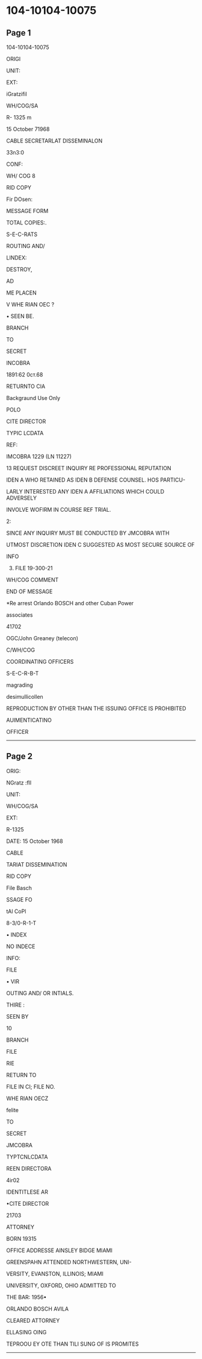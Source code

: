 # 104-10104-10075

## Page 1

104-10104-10075

ORIGI

UNIT:

EXT:

iGratzifil

WH/COG/SA

R- 1325 m

15 October 71968

CABLE SECRETARLAT DISSEMINALON

33n3:0

CONF:

WH/ COG 8

RID COPY

Fir DOsen:

MESSAGE FORM

TOTAL COPIES:.

S-E-C-RATS

ROUTING AND/

LINDEX:

DESTROY,

AD

ME PLACEN

V WHE RIAN OEC ?

• SEEN BE.

BRANCH

TO

SECRET

INCOBRA

1891:62 0ст.68

RETURNTO CIA

Backgraund Use Only

POLO

CITE DIRECTOR

TYPIC LCDATA

REF:

IMCOBRA 1229 (LN 11227)

13 REQUEST DISCREET INQUIRY RE PROFESSIONAL REPUTATION

IDEN A WHO RETAINED AS IDEN B DEFENSE COUNSEL. HOS PARTICU-

LARLY INTERESTED ANY IDEN A AFFILIATIONS WHICH COULD ADVERSELY

INVOLVE WOFIRM IN COURSE REF TRIAL.

2:

SINCE ANY INQUIRY MUST BE CONDUCTED BY JMCOBRA WITH

UTMOST DISCRETION IDEN C SUGGESTED AS MOST SECURE SOURCE OF

INFO

3. FILE 19-300-21

WH/COG COMMENT

END OF MESSAGE

*Re arrest Orlando BOSCH and other Cuban Power

associates

41702

OGC/John Greaney (telecon)

C/WH/COG

COORDINATING OFFICERS

S-E-C-R-B-T

magrading

desimullicollen

REPRODUCTION BY OTHER THAN THE ISSUING OFFICE IS PROHIBITED

AUIMENTICATINO

OFFICER

---

## Page 2

ORIG:

NGratz :fll

UNIT:

WH/COG/SA

EXT:

R-1325

DATE: 15 October 1968

CABLE

TARIAT DISSEMINATION

RID COPY

File Basch

SSAGE FO

tAl CoPl

8-3/0-R-1-T

• INDEX

NO INDECE

INFO:

FILE

• VIR

OUTING AND/ OR INTIALS.

THIRE :

SEEN BY

10

BRANCH

FILE

RIE

RETURN TO

FILE IN CI; FILE NO.

WHE RIAN OECZ

felite

TO

SECRET

JMCOBRA

TYPTCNLCDATA

REEN DIRECTORA

4ir02

IDENTITLESE AR

•CITE DIRECTOR

21703

ATTORNEY

BORN 19315

OFFICE ADDRESSE AINSLEY BIDGE MIAMI

GREENSPAHN ATTENDED NORTHWESTERN, UNI-

VERSITY, EVANSTON, ILLINOIS; MIAMI

UNIVERSITY, OXFORD, OHIO ADMITTED TO

THE BAR: 1956•

ORLANDO BOSCH AVILA

CLEARED ATTORNEY

ELLASING OING

TEPROOU EY OTE THAN TILI SUNG OF IS PROMITES

---

